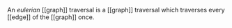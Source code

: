 An _eulerian_ [[graph]] traversal is a [[graph]] traversal which traverses every [[edge]] of the [[graph]] once.
